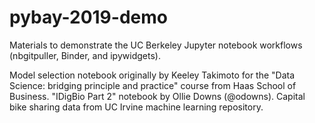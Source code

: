 # pybay-2019-demo

Materials to demonstrate the UC Berkeley Jupyter notebook workflows (nbgitpuller, Binder, and ipywidgets). 

Model selection notebook originally by Keeley Takimoto for the "Data Science: bridging principle and practice" course from Haas School of Business. "IDigBio Part 2" notebook by Ollie Downs (@odowns). Capital bike sharing data from UC Irvine machine learning repository.
